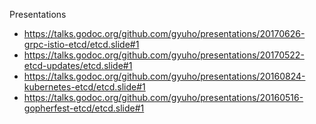 Presentations

- https://talks.godoc.org/github.com/gyuho/presentations/20170626-grpc-istio-etcd/etcd.slide#1
- https://talks.godoc.org/github.com/gyuho/presentations/20170522-etcd-updates/etcd.slide#1
- https://talks.godoc.org/github.com/gyuho/presentations/20160824-kubernetes-etcd/etcd.slide#1
- https://talks.godoc.org/github.com/gyuho/presentations/20160516-gopherfest-etcd/etcd.slide#1
